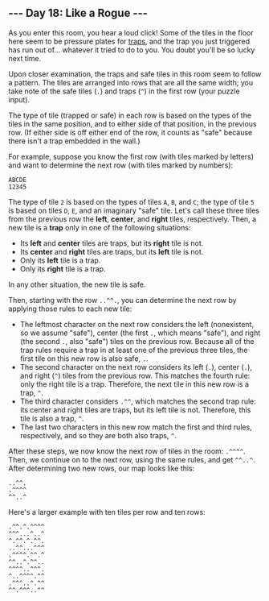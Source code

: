 <article class="day-desc"><h2>--- Day 18: Like a Rogue ---</h2><p>As you enter this room, you hear a loud click! Some of the tiles in the floor here seem to be pressure plates for <a href="https://nethackwiki.com/wiki/Trap">traps</a>, and the trap you just triggered has run out of... whatever it tried to do to you. You doubt you'll be so lucky next time.</p>
<p>Upon closer examination, the traps and safe tiles in this room seem to follow a pattern. The tiles are arranged into rows that are all the same width; you take note of the safe tiles (<code>.</code>) and traps (<code>^</code>) in the first row (your puzzle input).</p>
<p>The type of tile (trapped or safe) in each row is based on the types of the tiles in the same position, and to either side of that position, in the previous row. (If either side is off either end of the row, it counts as "safe" because there isn't a trap embedded in the wall.)</p>
<p>For example, suppose you know the first row (with tiles marked by letters) and want to determine the next row (with tiles marked by numbers):</p>
<pre><code>ABCDE
12345
</code></pre>
<p>The type of tile <code>2</code> is based on the types of tiles <code>A</code>, <code>B</code>, and <code>C</code>; the type of tile <code>5</code> is based on tiles <code>D</code>, <code>E</code>, and an imaginary "safe" tile. Let's call these three tiles from the previous row the <b>left</b>, <b>center</b>, and <b>right</b> tiles, respectively. Then, a new tile is a <b>trap</b> only in one of the following situations:</p>
<ul>
<li>Its <b>left</b> and <b>center</b> tiles are traps, but its <b>right</b> tile is not.</li>
<li>Its <b>center</b> and <b>right</b> tiles are traps, but its <b>left</b> tile is not.</li>
<li>Only its <b>left</b> tile is a trap.</li>
<li>Only its <b>right</b> tile is a trap.</li>
</ul>
<p>In any other situation, the new tile is safe.</p>
<p>Then, starting with the row <code>..^^.</code>, you can determine the next row by applying those rules to each new tile:</p>
<ul>
<li>The leftmost character on the next row considers the left (nonexistent, so we assume "safe"), center (the first <code>.</code>, which means "safe"), and right (the second <code>.</code>, also "safe") tiles on the previous row. Because all of the trap rules require a trap in at least one of the previous three tiles, the first tile on this new row is also safe, <code>.</code>.</li>
<li>The second character on the next row considers its left (<code>.</code>), center (<code>.</code>), and right (<code>^</code>) tiles from the previous row. This matches the fourth rule: only the right tile is a trap. Therefore, the next tile in this new row is a trap, <code>^</code>.</li>
<li>The third character considers <code>.^^</code>, which matches the second trap rule: its center and right tiles are traps, but its left tile is not. Therefore, this tile is also a trap, <code>^</code>.</li>
<li>The last two characters in this new row match the first and third rules, respectively, and so they are both also traps, <code>^</code>.</li>
</ul>
<p>After these steps, we now know the next row of tiles in the room: <code>.^^^^</code>. Then, we continue on to the next row, using the same rules, and get <code>^^..^</code>. After determining two new rows, our map looks like this:</p>
<pre><code>..^^.
.^^^^
^^..^
</code></pre>
<p>Here's a larger example with ten tiles per row and ten rows:</p>
<pre><code>.^^.^.^^^^
^^^...^..^
^.^^.^.^^.
..^^...^^^
.^^^^.^^.^
^^..^.^^..
^^^^..^^^.
^..^^^^.^^
.^^^..^.^^
^^.^^^..^^
</code></pre>


</article>

<form method="post" action="18/answer"><input type="hidden" name="level" value="1"></form>